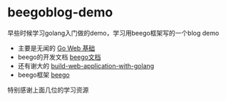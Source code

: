 # beegoblog-demo
早些时候学习golang入门做的demo，学习用beego框架写的一个blog demo

- 主要是无闻的 [Go Web 基础](https://github.com/Unknwon/go-web-foundation)
- beego的开发文档 [beego文档](https://beego.me/docs/intro/)
- 还有谢大的 [build-web-application-with-golang](https://github.com/astaxie/build-web-application-with-golang)
- beego框架 [beego](https://github.com/astaxie/beego)


特别感谢上面几位的学习资源
